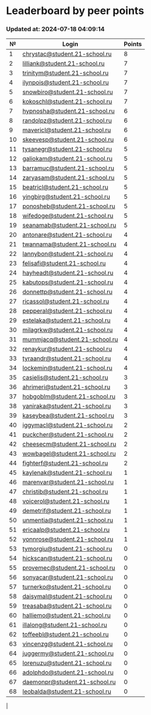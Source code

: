 # Leaderboard by peer points

### Updated at: 2024-07-18 04:09:14

| № | Login | Points |
|---|-------|--------|
|1|chrystac@student.21-school.ru|8|
|2|lilliank@student.21-school.ru|7|
|3|trinitym@student.21-school.ru|7|
|4|ilynpois@student.21-school.ru|7|
|5|snowbiro@student.21-school.ru|7|
|6|kokoschl@student.21-school.ru|7|
|7|hypnosha@student.21-school.ru|6|
|8|randolpz@student.21-school.ru|6|
|9|mavericl@student.21-school.ru|6|
|10|skeevesp@student.21-school.ru|6|
|11|tysanegr@student.21-school.ru|5|
|12|galiokam@student.21-school.ru|5|
|13|barramuc@student.21-school.ru|5|
|14|zaryasam@student.21-school.ru|5|
|15|beatricl@student.21-school.ru|5|
|16|yingbirg@student.21-school.ru|5|
|17|ponosheb@student.21-school.ru|5|
|18|wifedoge@student.21-school.ru|5|
|19|seanamab@student.21-school.ru|5|
|20|antonare@student.21-school.ru|4|
|21|twannama@student.21-school.ru|4|
|22|lannybon@student.21-school.ru|4|
|23|felisafi@student.21-school.ru|4|
|24|hayheadt@student.21-school.ru|4|
|25|kabutops@student.21-school.ru|4|
|26|donnettp@student.21-school.ru|4|
|27|ricassol@student.21-school.ru|4|
|28|pepperal@student.21-school.ru|4|
|29|estelaka@student.21-school.ru|4|
|30|milagrkw@student.21-school.ru|4|
|31|mummjacq@student.21-school.ru|4|
|32|renaykur@student.21-school.ru|4|
|33|tyraandr@student.21-school.ru|4|
|34|lockemin@student.21-school.ru|4|
|35|casielis@student.21-school.ru|3|
|36|ahrimeri@student.21-school.ru|3|
|37|hobgoblm@student.21-school.ru|3|
|38|yaniraka@student.21-school.ru|3|
|39|kaseybea@student.21-school.ru|3|
|40|iggymacl@student.21-school.ru|2|
|41|puckcher@student.21-school.ru|2|
|42|cheesecm@student.21-school.ru|2|
|43|wowbagel@student.21-school.ru|2|
|44|fighterf@student.21-school.ru|2|
|45|kaylenak@student.21-school.ru|1|
|46|marenvar@student.21-school.ru|1|
|47|christib@student.21-school.ru|1|
|48|voicerol@student.21-school.ru|1|
|49|demetrif@student.21-school.ru|1|
|50|unmentia@student.21-school.ru|1|
|51|ericaalp@student.21-school.ru|1|
|52|yonnrose@student.21-school.ru|1|
|53|tymorgiu@student.21-school.ru|0|
|54|hickscan@student.21-school.ru|0|
|55|provemec@student.21-school.ru|0|
|56|sonyacar@student.21-school.ru|0|
|57|turnerko@student.21-school.ru|0|
|58|daisymal@student.21-school.ru|0|
|59|treasaba@student.21-school.ru|0|
|60|halliemo@student.21-school.ru|0|
|61|illalong@student.21-school.ru|0|
|62|toffeebl@student.21-school.ru|0|
|63|vincenzg@student.21-school.ru|0|
|64|juggermy@student.21-school.ru|0|
|65|lorenuzu@student.21-school.ru|0|
|66|adolphdo@student.21-school.ru|0|
|67|daemonpr@student.21-school.ru|0|
|68|leobalda@student.21-school.ru|0|
|
